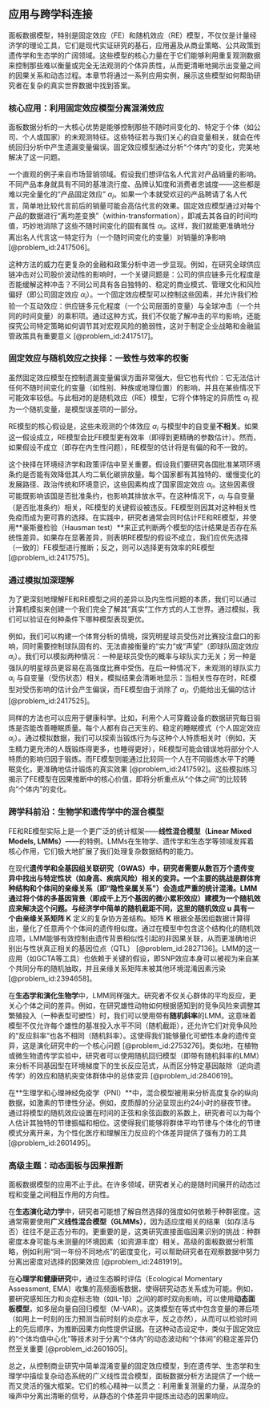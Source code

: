 ## 应用与跨学科连接

面板数据模型，特别是固定效应（FE）和随机效应（RE）模型，不仅仅是计量经济学的理论工具，它们是现代实证研究的基石，应用遍及从商业策略、公共政策到遗传学和生态学的广阔领域。这些模型的核心力量在于它们能够利用重复观测数据来控制那些难以衡量或完全无法观测的个体异质性，从而更清晰地揭示出变量之间的因果关系和动态过程。本章节将通过一系列应用实例，展示这些模型如何帮助研究者在复杂的真实世界数据中找到答案。

### 核心应用：利用固定效应模型分离混淆效应

面板数据分析的一大核心优势是能够控制那些不随时间变化的、特定于个体（如公司、个人或国家）的未观测特征。这些特征若与我们关心的自变量相关，就会在传统回归分析中产生遗漏变量偏误。固定效应模型通过分析“个体内”的变化，完美地解决了这一问题。

一个直观的例子来自市场营销领域。假设我们想评估名人代言对产品销量的影响。不同产品本身就具有不同的基准流行度、品牌认知度和消费者忠诚度——这些都是难以完全量化的“产品固定效应” $\alpha_i$。如果一个本就受欢迎的产品聘请了名人代言，简单地比较代言前后的销量可能会高估代言的效果。固定效应模型通过对每个产品的数据进行“离均差变换”（within-transformation），即减去其各自的时间均值，巧妙地消除了这些不随时间变化的固有属性 $\alpha_i$。这样，我们就能更准确地分离出名人代言这一特定行为（一个随时间变化的变量）对销量的净影响 [@problem_id:2417506]。

这种方法的威力在更复杂的金融和政策分析中进一步显现。例如，在研究全球供应链冲击对公司股价波动性的影响时，一个关键问题是：公司的供应链多元化程度是否能缓解这种冲击？不同公司具有各自独特的、稳定的商业模式、管理文化和风险偏好（即公司固定效应 $\alpha_i$）。一个固定效应模型可以控制这些因素，并允许我们检验一个互动效应：供应链多元化程度（一个公司层面的变量）与全球冲击（一个共同的时间变量）的乘积项。通过这种方式，我们不仅能了解冲击的平均影响，还能探究公司特定策略如何调节其对宏观风险的脆弱性，这对于制定企业战略和金融监管政策具有重要意义 [@problem_id:2417517]。

### 固定效应与随机效应之抉择：一致性与效率的权衡

虽然固定效应模型在控制遗漏变量偏误方面非常强大，但它也有代价：它无法估计任何不随时间变化的变量（如性别、种族或地理位置）的影响，并且在某些情况下可能效率较低。与此相对的是随机效应（RE）模型，它将个体特定的异质性 $\alpha_i$ 视为一个随机变量，是模型误差项的一部分。

RE模型的核心假设是，这些未观测的个体效应 $\alpha_i$ 与模型中的自变量**不相关**。如果这一假设成立，RE模型会比FE模型更有效率（即得到更精确的参数估计）。然而，如果假设不成立（即存在内生性问题），RE模型的估计将是有偏的和不一致的。

这个抉择在环境经济学和政策评估中至关重要。假设我们要研究各国批准某项环境条约是否能有效降低其人均二氧化碳排放量。每个国家都有其独特的、缓慢变化的发展路径、政治传统和环境意识，这些因素构成了国家固定效应 $\alpha_i$。这些因素很可能既影响该国是否批准条约，也影响其排放水平。在这种情况下，$\alpha_i$ 与自变量（是否批准条约）相关，RE模型的关键假设被违反。FE模型则因其对这种相关性免疫而成为更可靠的选择。在实践中，研究者通常会同时估计FE和RE模型，并使用**豪斯曼检验（Hausman test）**来正式判断两个模型的估计结果是否存在系统性差异。如果存在显著差异，则表明RE模型的假设不成立，我们应优先选择（一致的）FE模型进行推断；反之，则可以选择更有效率的RE模型 [@problem_id:2417575]。

### 通过模拟加深理解

为了更深刻地理解FE和RE模型之间的差异以及内生性问题的本质，我们可以通过计算机模拟来创建一个我们完全了解其“真实”工作方式的人工世界。通过模拟，我们可以验证在何种条件下哪种模型表现更优。

例如，我们可以构建一个体育分析的情境，探究明星球员受伤对比赛投注盘口的影响，同时需要控制球队固有的、无法直接衡量的“实力”或“声望”（即球队固定效应 $\alpha_i$）。我们可以模拟两种情况：一种是球员受伤的概率与球队实力无关；另一种是强队的明星球员更容易在高强度比赛中受伤。在后一种情况下，未观测的球队实力 $\alpha_i$ 与自变量（受伤状态）相关。模拟结果会清晰地显示：当相关性存在时，RE模型对受伤影响的估计会产生偏误，而FE模型由于消除了 $\alpha_i$，仍能给出无偏的估计 [@problem_id:2417525]。

同样的方法也可以应用于健康科学。比如，利用个人可穿戴设备的数据研究每日锻炼是否能改善睡眠质量。每个人都有自己天生的、稳定的睡眠模式（个人固定效应 $\alpha_i$）。通过模拟数据，我们可以探索当锻炼行为与这种个人特质相关时（例如，天生精力更充沛的人既锻炼得更多，也睡得更好），RE模型可能会错误地将部分个人特质的影响归因于锻炼。而FE模型则能通过比较同一个人在不同锻炼水平下的睡眠变化，更准确地估计锻炼的真实效果 [@problem_id:2417592]。这些模拟练习揭示了FE模型在因果推断中的核心价值，即将分析重点从“个体之间”的比较转向“个体内”的变化。

### 跨学科前沿：生物学和遗传学中的混合模型

FE和RE模型实际上是一个更广泛的统计框架——**线性混合模型（Linear Mixed Models, LMMs）**——的特例。LMMs在生物学、遗传学和生态学等领域发挥着核心作用，它们极大地扩展了我们处理复杂数据结构的能力。

在现代**遗传学和全基因组关联研究（GWAS）**中，研究者需要从数百万个遗传变异中找出与特定性状（如身高、疾病风险）相关的变异。一个主要的挑战是群体育种结构和个体间的亲缘关系（即“隐性亲属关系”）会造成严重的统计混淆。LMM通过将个体的多基因背景（即成千上万个基因的微小累积效应）建模为一个随机效应来解决这个问题。与经济学中简单的随机截距不同，这里的随机效应 $\mathbf{u}$ 具有一个由**亲缘关系矩阵 $\mathbf{K}$** 定义的复杂协方差结构。矩阵 $\mathbf{K}$ 根据全基因组数据计算得出，量化了任意两个个体间的遗传相似度。通过在模型中包含这个结构化的随机效应项，LMM能够有效控制由遗传背景相似性引起的非因果关联，从而更准确地识别出与性状真正相关的基因位点（QTL） [@problem_id:2827136]。LMM的这一应用（如GCTA等工具）也依赖于关键的假设，即SNP效应本身可以被视为来自某个共同分布的随机抽取，并且亲缘关系矩阵未被其他环境混淆因素污染 [@problem_id:2394658]。

在**生态学和演化生物学**中，LMM同样强大。研究者不仅关心群体的平均反应，更关心个体之间的差异。例如，在研究雄性动物如何根据感知到的竞争风险来调整其繁殖投入（一种表型可塑性）时，我们可以使用带有**随机斜率**的LMM。这意味着模型不仅允许每个雄性的基准投入水平不同（随机截距），还允许它们对竞争风险的“反应斜率”也各不相同（随机斜率）。这使得我们能够量化可塑性本身的遗传变异，这是演化研究中的一个核心问题 [@problem_id:2753276]。类似地，在植物或微生物遗传学实验中，研究者可以使用随机回归模型（即带有随机斜率的LMM）来分析不同基因型在环境梯度下的生长反应范式，从而区分特定基因敲除（逆向遗传学）的效应和随机突变体群体中的总体变异 [@problem_id:2840619]。

在**生理学和心理神经免疫学（PNI）**中，混合模型被用来分析高度复杂的纵向数据，如激素的节律性分泌。例如，皮质醇的分泌呈现出约24小时的昼夜节律。通过将模型的随机效应设置在时间的正弦和余弦函数的系数上，研究者可以为每个人估计其独特的节律振幅和相位。这使得我们能够将群体平均节律与个体化的节律模式分离开来，为个性化医疗和理解压力反应的个体差异提供了强有力的工具 [@problem_id:2601495]。

### 高级主题：动态面板与因果推断

面板数据模型的应用不止于此。在许多领域，研究者关心的是随时间展开的动态过程和变量之间相互作用的方向性。

在**生态演化动力学**中，研究者可能想了解自然选择的强度如何依赖于种群密度。这通常需要使用**广义线性混合模型（GLMMs）**，因为适应度相关的结果（如存活与否）往往不是正态分布的。更重要的是，这类研究直接面临因果识别的挑战：种群密度本身可能与未测量的环境因素（如资源丰度）相关。高级的面板数据分析策略，例如利用“同一年份不同地点”的密度变化，可以帮助研究者在观察数据中努力分离出密度对选择的因果效应 [@problem_id:2481919]。

在**心理学和健康研究**中，通过生态瞬时评估（Ecological Momentary Assessment, EMA）收集的高频面板数据，使得研究动态关系成为可能。例如，要研究感知压力和炎症标志物（如IL-1β）之间的即时双向影响，可以使用**动态面板模型**，如多层向量自回归模型（M-VAR）。这类模型在等式中包含变量的滞后项（如用上一时刻的压力预测当前时刻的炎症水平，反之亦然），从而可以检验时间上的先后顺序，为推断因果方向性提供证据。在这种动态设定中，类似于固定效应的“个体均值中心化”等技术对于分离“个体内”的动态波动和“个体间”的稳定差异仍然至关重要 [@problem_id:2601605]。

总之，从控制商业研究中简单混淆变量的固定效应模型，到在遗传学、生态学和生理学中描绘复杂动态系统的广义线性混合模型，面板数据分析方法提供了一个统一而又灵活的强大框架。它们的核心精神一以贯之：利用重复测量的力量，从混杂的噪声中分离出清晰的信号，从静态的个体差异中提炼出动态的因果响应。